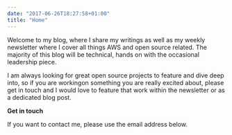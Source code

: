 ```yaml
---
date: "2017-06-26T18:27:58+01:00"
title: "Home"
---
```


Welcome to my blog, where I share my writings as well as my weekly newsletter where I cover all things AWS and open source related. The majority of this blog will be technical, hands on with the occasional leadership piece.

I am always looking for great open source projects to feature and dive deep into, so if you are workingon something you are really excited about, please get in touch and I would love to feature that work within the newsletter or as a dedicated blog post.

**Get in touch**

If you want to contact me, please use the email address below.
